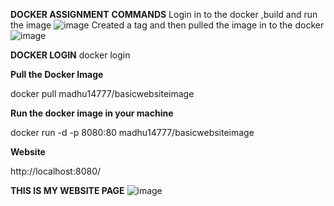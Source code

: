 **DOCKER ASSIGNMENT**
**COMMANDS**
Login in to the docker ,build and run the image
![image](https://github.com/user-attachments/assets/7c9cd7c6-01e1-4ef7-a041-3c2ba8db7115)
Created a tag and then pulled the image in to the docker
![image](https://github.com/user-attachments/assets/3493b2d4-27c8-4e90-999c-3889fc12729f)

**DOCKER LOGIN**
docker login

**Pull the Docker Image**

docker pull madhu14777/basicwebsiteimage

**Run the docker image in your machine**

docker run -d -p 8080:80 madhu14777/basicwebsiteimage

**Website**

http://localhost:8080/

**THIS IS MY WEBSITE PAGE**
![image](https://github.com/user-attachments/assets/9976645c-28a6-4af9-89b5-c14acf7b48ab)
